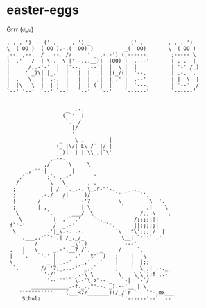 easter-eggs
===========

Grrr (ಠ_ಠ)


 
    .-. .-')    ('-.     .-') _             ('-.        .-. .-')   
    \  ( OO )  ( OO ).-.(  OO) )          _(  OO)       \  ( OO )  
    ,--. ,--.  / . --. //     '._ ,-.-') (,------.       ;-----.\  
    |  .'   /  | \-.  \ |'--...__)|  |OO) |  .---'       | .-.  |  
    |      /,.-'-'  |  |'--.  .--'|  |  \ |  |           | '-' /_) 
    |     ' _)\| |_.'  |   |  |   |  |(_/(|  '--.        | .-. `.  
    |  .   \   |  .-.  |   |  |  ,|  |_.' |  .--'        | |  \  | 
    |  |\   \  |  | |  |   |  | (_|  |    |  `---.       | '--'  / 
    `--' '--'  `--' `--'   `--'   `--'    `------'       `------’


````

                   _  .-.
                  ( `'  |
                   `.  /
                     |/
                     '
                 _    \ .        |
                (_ |\/| L\ /` |/ |
                __)|  | | \\_,|`\'
              ,.--.
            ,/     `\     \
      _,-""-|        |     '
    ,'       ;`-.,.-'       '
   /          \   \       ,-.
  ;           | /  `._.-. \_.r-"'-.    _.._
  ;        .-./   /|     )/        `''`    `'.
  |       /       `     -'7         \         \  '.
  ;       |_,           | \          `       ,|    \
   \         `.      ___/  \               /;;.\    ;
    \          |  .'` .'    `-._         /;;;;;||
 f`'-'         /  _.-'          `'.      ||;;;;;|
  \          .'|_\.-. .-.          `\   f\';;;'/  |
   `-.___,.'``'-.| /_._/_            \__| `'-'` .'
         /           _\'.)           '---'
 .   |   \     _.-'.__7 /`.   _     /     `.
 |   `.   `'-' |     _.'   t'` )   ;    |   \
 \           _ | _.-'   _,'  .'    |    ;  |;;
  `.       // '7;_,..-'` _,-`      ;    '  \ ;| .-._
           `'-/'     __.-\_\        \    \ \`);f_,.-`
             '--''"`` \.-'\ >"--._   `-|. `-`/
        ____________.-f._.;"'--. _).--'__ | \
    '''""""''''    (___<7/_______)(/_/`r `   `"-.mx___
     Schulz                          `'------'--`  -- 
````
